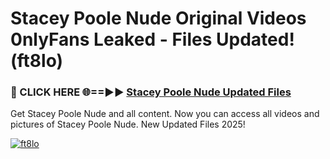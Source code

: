 # Stacey Poole Nude Original Videos 0nlyFans Leaked - Files Updated! (ft8lo)

<h3>🔴 CLICK HERE 🌐==►► <a href="https://tinyurl.com/4mcuefdz" rel="nofollow">Stacey Poole Nude Updated Files</a></h3>

Get Stacey Poole Nude and all content. Now you can access all videos and pictures of Stacey Poole Nude. New Updated Files 2025!

[![ft8lo](https://i.imgur.com/StAQSOY.gif)](https://tinyurl.com/4mcuefdz)
